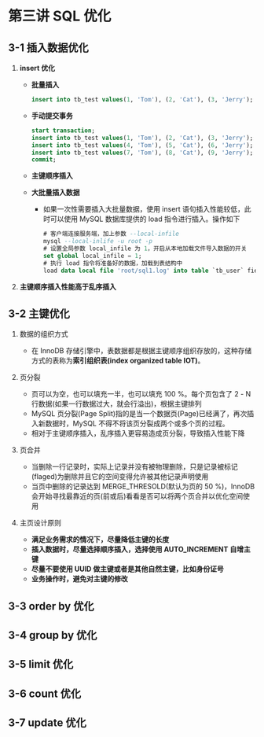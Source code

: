 # 第三讲 SQL 优化

## 3-1 插入数据优化

1. **insert 优化**

   - **批量插入**

     ```SQL
     insert into tb_test values(1, 'Tom'), (2, 'Cat'), (3, 'Jerry');
     ```

   - **手动提交事务**

     ```SQL
     start transaction;
     insert into tb_test values(1, 'Tom'), (2, 'Cat'), (3, 'Jerry');
     insert into tb_test values(4, 'Tom'), (5, 'Cat'), (6, 'Jerry');
     insert into tb_test values(7, 'Tom'), (8, 'Cat'), (9, 'Jerry');
     commit;
     ```

   - **主键顺序插入**

   - **大批量插入数据**

     - 如果一次性需要插入大批量数据，使用 insert 语句插入性能较低，此时可以使用 MySQL 数据库提供的 load 指令进行插入。操作如下

       ```SQL
       # 客户端连接服务端，加上参数 --local-infile
       mysql --local-inlife -u root -p
       # 设置全局参数 local_infile 为 1，开启从本地加载文件导入数据的开关
       set global local_infile = 1;
       # 执行 load 指令将准备好的数据，加载到表结构中
       load data local file 'root/sql1.log' into table `tb_user` fields terminated by ',' lines terminated by '\n';
       ```

2. **主键顺序插入性能高于乱序插入**

## 3-2 主键优化

1. 数据的组织方式
   - 在 InnoDB 存储引擎中，表数据都是根据主键顺序组织存放的，这种存储方式的表称为**索引组织表(index organized table IOT)**。
2. 页分裂
   - 页可以为空，也可以填充一半，也可以填充 100 %。每个页包含了 2 - N 行数据(如果一行数据过大，就会行溢出)，根据主键排列
   - MySQL 页分裂(Page Split)指的是当一个数据页(Page)已经满了，再次插入新数据时，MySQL 不得不将该页分裂成两个或多个页的过程。
   - 相对于主键顺序插入，乱序插入更容易造成页分裂，导致插入性能下降
3. 页合并
   - 当删除一行记录时，实际上记录并没有被物理删除，只是记录被标记(flaged)为删除并且它的空间变得允许被其他记录声明使用
   - 当页中删除的记录达到 MERGE_THRESOLD(默认为页的 50 %)，InnoDB 会开始寻找最靠近的页(前或后)看看是否可以将两个页合并以优化空间使用

4. 主页设计原则
   - **满足业务需求的情况下，尽量降低主键的长度**
   - **插入数据时，尽量选择顺序插入，选择使用 AUTO_INCREMENT 自增主键**
   - **尽量不要使用 UUID 做主键或者是其他自然主键，比如身份证号**
   - **业务操作时，避免对主键的修改**

## 3-3 order by 优化

## 3-4 group by 优化

## 3-5 limit 优化

## 3-6 count 优化

## 3-7 update 优化

 
